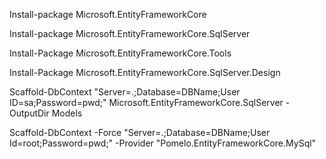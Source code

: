 Install-package Microsoft.EntityFrameworkCore

Install-package Microsoft.EntityFrameworkCore.SqlServer

Install-Package Microsoft.EntityFrameworkCore.Tools

Install-Package Microsoft.EntityFrameworkCore.SqlServer.Design

Scaffold-DbContext "Server=.;Database=DBName;User ID=sa;Password=pwd;" Microsoft.EntityFrameworkCore.SqlServer -OutputDir Models

Scaffold-DbContext -Force "Server=.;Database=DBName;User Id=root;Password=pwd;" -Provider "Pomelo.EntityFrameworkCore.MySql"
